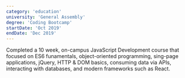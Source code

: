 ```yaml
---
category: 'education'
university: 'General Assembly'
degree: 'Coding Bootcamp'
startDate: 'Oct 2019'
endDate: 'Dec 2019'
---
```


Completed a 10 week, on-campus JavaScript Development course that focused on ES6 funamentals, object-oriented programming, sing-page applications, jQuery, HTTP & DOM basics, consuming data via APIs, interacting with databases, and modern frameworks such as React.
